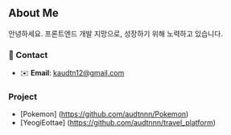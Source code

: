 ## About Me
안녕하세요. 프론트엔드 개발 지망으로, 성장하기 위해 노력하고 있습니다.

### 🤝 Contact

- ✉️ **Email**: kaudtn12@gmail.com

### Project

- [Pokemon] (https://github.com/audtnnn/Pokemon)
- [YeogiEottae] (https://github.com/audtnnn/travel_platform)
